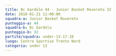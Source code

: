 ```yaml
---
title: Bc Gardolo 44 - Junior Basket Rovereto 32
date: 2018-01-21 11:00:00
squadra-a: Junior Basket Rovereto
punteggio-a: 44
squadra-b: Bc Gardolo
punteggio-b: 32
partite/squadra: under-13-17-18
luogo: Centro Sportivo Trento Nord
categoria: under 13
---
```

